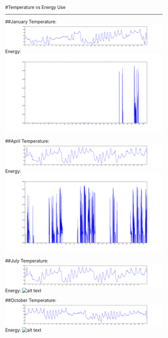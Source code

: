 #Temperature vs Energy Use
_______

##January
Temperature:
![alt text](get_weather_data/month_temp_graphs/January_Weather.png)
Energy:
![alt text](../data/diagnostics/plots/January_avg.pdf.png)

##April
Temperature:
![alt text](get_weather_data/month_temp_graphs/April_Weather.png)
Energy:
![alt text](../data/diagnostics/plots/April_avg.pdf.png)

##July
Temperature:
![alt text](get_weather_data/month_temp_graphs/July_Weather.png)
Energy:
![alt text](../data/diagnostics/plots/July_avg.pdf.png)

##October
Temperature:
![alt text](get_weather_data/month_temp_graphs/October_Weather.png)
Energy:
![alt text](../data/diagnostics/plots/October_avg.pdf.png)